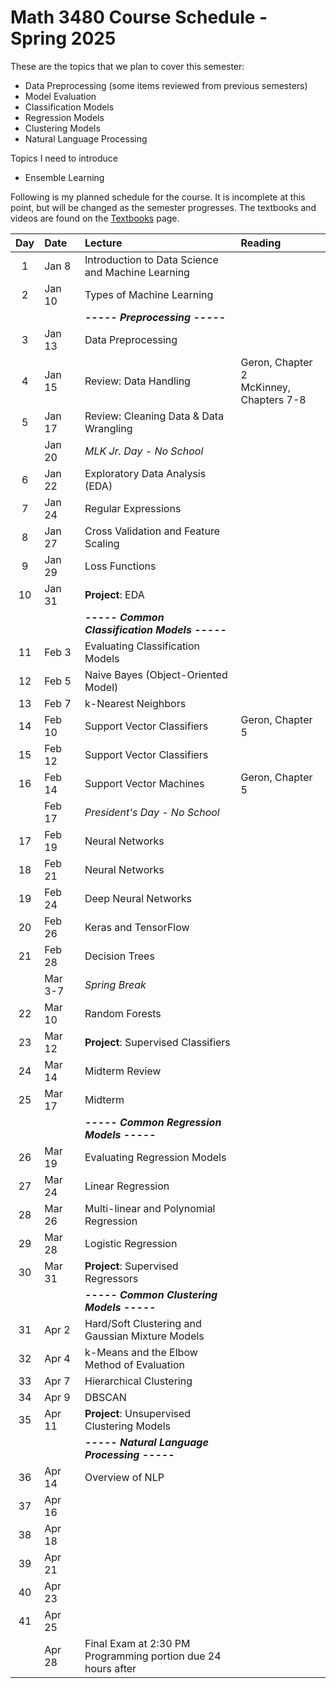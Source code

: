 # Math 3480 Course Schedule - Spring 2025
These are the topics that we plan to cover this semester:
* Data Preprocessing (some items reviewed from previous semesters)
* Model Evaluation
* Classification Models
* Regression Models
* Clustering Models
* Natural Language Processing

Topics I need to introduce
* Ensemble Learning

Following is my planned schedule for the course. It is incomplete at this point, but will be changed as the semester progresses. The textbooks and videos are found on the [Textbooks](https://github.com/drolsonmi/math3080/blob/main/3480_Textbooks.md) page.

|  Day  | Date   | Lecture                                           | Reading                                    |
| :---: | :----- | :--------------------------                       | :--------------------------------------    |
|   1   | Jan 8  | Introduction to Data Science and Machine Learning |                                            |
|   2   | Jan 10 | Types of Machine Learning                         |                                            |
|       |        | __*----- Preprocessing -----*__                   |                                            |
|   3   | Jan 13 | Data Preprocessing                                |                                            |
|   4   | Jan 15 | Review: Data Handling                             | Geron, Chapter 2<br>McKinney, Chapters 7-8 |
|   5   | Jan 17 | Review: Cleaning Data & Data Wrangling            |                                            |
|       | Jan 20 | *MLK Jr. Day - No School*                         |                                            |
|   6   | Jan 22 | Exploratory Data Analysis (EDA)                   |                                            |
|   7   | Jan 24 | Regular Expressions                               |                                            |
|   8   | Jan 27 | Cross Validation and Feature Scaling              |                                            |
|   9   | Jan 29 | Loss Functions                                    |                                            |
|  10   | Jan 31 | __Project__: EDA                                  |                                            |
|       |        | __*----- Common Classification Models -----*__    |                                            |
|  11   | Feb 3  | Evaluating Classification Models                  |                                            |
|  12   | Feb 5  | Naive Bayes (Object-Oriented Model)               |                                            |
|  13   | Feb 7  | k-Nearest Neighbors                               |                                            |
|  14   | Feb 10 | Support Vector Classifiers                        | Geron, Chapter 5                           |
|  15   | Feb 12 | Support Vector Classifiers                        |                                            |
|  16   | Feb 14 | Support Vector Machines                           | Geron, Chapter 5                           |
|       | Feb 17 | *President's Day - No School*                     |                                            |
|  17   | Feb 19 | Neural Networks                                   |                                            |
|  18   | Feb 21 | Neural Networks                                   |                                            |
|  19   | Feb 24 | Deep Neural Networks                              |                                            |
|  20   | Feb 26 | Keras and TensorFlow                              |                                            |
|  21   | Feb 28 | Decision Trees                                    |                                            |
|       | Mar 3-7| *Spring Break*                                    |                                            |
|  22   | Mar 10 | Random Forests                                    |                                            |
|  23   | Mar 12 | __Project__: Supervised Classifiers               |                                            |
|  24   | Mar 14 | Midterm Review                                    |                                            |
|  25   | Mar 17 | Midterm                                           |                                            |
|       |        | __*----- Common Regression Models -----*__        |                                            |
|  26   | Mar 19 | Evaluating Regression Models                      |                                            |
|  27   | Mar 24 | Linear Regression                                 |                                            |
|  28   | Mar 26 | Multi-linear and Polynomial Regression            |                                            |
|  29   | Mar 28 | Logistic Regression                               |                                            |
|  30   | Mar 31 | __Project__: Supervised Regressors                |                                            |
|       |        | __*----- Common Clustering Models -----*__        |                                            |
|  31   | Apr 2  | Hard/Soft Clustering and Gaussian Mixture Models  |                                            |
|  32   | Apr 4  | k-Means and the Elbow Method of Evaluation        |                                            |
|  33   | Apr 7  | Hierarchical Clustering                           |                                            |
|  34   | Apr 9  | DBSCAN                                            |                                            |
|  35   | Apr 11 | __Project__: Unsupervised Clustering Models       |                                            |
|       |        | __*----- Natural Language Processing -----*__     |                                            |
|  36   | Apr 14 | Overview of NLP                                   |                                            |
|  37   | Apr 16 |                                                   |                                            |
|  38   | Apr 18 |                                                   |                                            |
|  39   | Apr 21 |                                                   |                                            |
|  40   | Apr 23 |                                                   |                                            |
|  41   | Apr 25 |                                                   |                                            |
|       | Apr 28 | Final Exam at 2:30 PM<br>Programming portion due 24 hours after |                                      |


